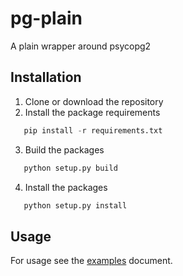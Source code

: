 # pg-plain
A plain wrapper around psycopg2

## Installation
1. Clone or download the repository
2. Install the package requirements
```python
   pip install -r requirements.txt
```
3. Build the packages
```python
   python setup.py build
```
4. Install the packages
```python
   python setup.py install
```

## Usage
For usage see the [examples](docs/EXAMPLES.md) document.